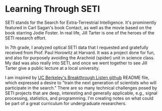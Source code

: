 # Learning Through SETI

SETI stands for the Search for Extra-Terrestrial Intelligence. It's prominently featured in Carl Sagan's book Contact, as well as the movie based on the book starring Jodie Foster. In real life, Jill Tarter is one of the heroes of the SETI research effort.

In 7th grade, I analyzed optical SETI data that I requested and gratefully received from Prof. Paul Horowitz at Harvard. It was a project done for fun, and also for purposely avoiding the Arachnid (spider) unit in science class. My dad was also really into SETI, and once we went together to see Jill Tarter give a public lecture at a local university.

I am inspired by [UC Berkeley's Breakthrough Listen github](https://github.com/UCBerkeleySETI/breakthrough) README file, which expressed a desire to "train the next generation of scientists who will participate in the search." There are so many technical challenges posed by SETI projects that are deep, interesting and generally applicable, e.g., signal processing, statistics, and programming. I'm creating notes on what could be part of a great curriculum for undergraduate researchers.